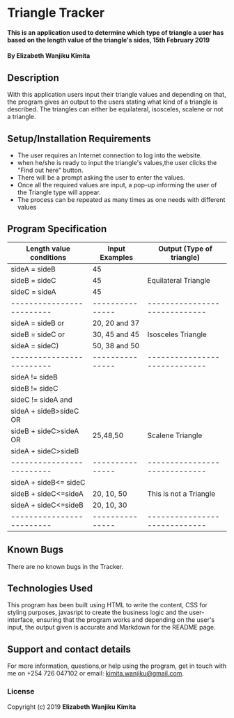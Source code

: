 # Triangle Tracker
#### This is an application used to determine which type of triangle a user has based on the length value of the triangle's sides, 15th February 2019
#### By **Elizabeth Wanjiku Kimita**

## Description
With this application users input their triangle values and depending on that, the program gives an output to the users stating what kind of a triangle is described. The triangles can either be equilateral, isosceles, scalene or not a triangle.

## Setup/Installation Requirements
* The user requires an Internet connection to log into the website.
* when he/she is ready to input the triangle's values,the user clicks the "Find out here" button.
* There will be a prompt asking the user to enter the values.
* Once all the required values are input, a pop-up informing the user of the Triangle type will appear.
* The process can be repeated as many times as one needs with different values

## Program Specification

  Length value conditions| Input Examples|  Output (Type of triangle)  |
-------------------------|---------------|-----------------------------|
sideA = sideB            |   45          |                             |
sideB = sideC            |   45          |   Equilateral Triangle      |
sideC = sideA            |   45          |                             |
-------------------------|---------------|-----------------------------|
sideA = sideB or         | 20, 20 and 37 |                             |
sideB = sideC or         | 30, 45 and 45 |   Isosceles Triangle        |
sideA = sideC)           | 50, 38 and 50 |                             |
-------------------------|---------------|-----------------------------|
sideA != sideB           |               |                             |
sideB != sideC           |               |                             |
sideC != sideA  and      |               |                             |
sideA + sideB>sideC OR   |               |                             |
sideB + sideC>sideA OR   |    25,48,50   |  Scalene Triangle           |
sideA + sideC>sideB      |               |                             |
-------------------------|---------------|-----------------------------|
sideA + sideB<= sideC    |               |                             |
sideB + sideC<=sideA     |   20, 10, 50  |   This is not a Triangle    |
sideA + sideC<=sideB     |   20, 10, 30  |                             |
-------------------------|---------------|-----------------------------|

## Known Bugs
There are no known bugs in the Tracker.

## Technologies Used
This program has been built using HTML to write the content, CSS for styling purposes, javasript to create the business logic and the user- interface, ensuring that the program works and depending on the user's input, the output given is accurate and Markdown for the README page.

## Support and contact details
For more information, questions,or help using the program, get in touch with me on +254 726 047102 or email: kimita.wanjiku@gmail.com.

### License
Copyright (c) 2019 **Elizabeth Wanjiku Kimita**
